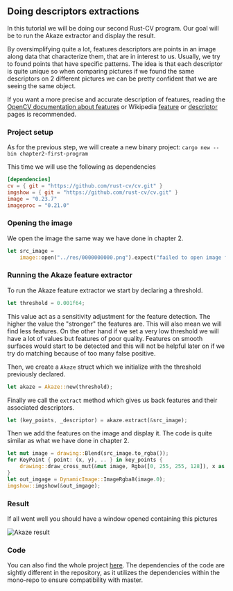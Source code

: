 ## Doing descriptors extractions

In this tutorial we will be doing our second Rust-CV program. Our goal will be to run the Akaze extractor and display the result.

By oversimplifying quite a lot, features descriptors are points in an image along data that characterize them, that are in interest to us. Usually, we try to found points that have specific patterns. The idea is that each descriptor is quite unique so when comparing pictures if we found the same descriptors on 2 different pictures we can be pretty confident that we are seeing the same object.

If you want a more precise and accurate description of features, reading the [OpenCV documentation about features](https://docs.opencv.org/master/df/d54/tutorial_py_features_meaning.html) or Wikipedia [feature](https://en.wikipedia.org/wiki/Feature_(computer_vision)) or [descriptor](https://en.wikipedia.org/wiki/Visual_descriptor) pages is recommended.

### Project setup

As for the previous step, we will create a new binary project: ``cargo new --bin chapter2-first-program``

This time we will use the following as dependencies
```toml
[dependencies]
cv = { git = "https://github.com/rust-cv/cv.git" }
imgshow = { git = "https://github.com/rust-cv/cv.git" }
image = "0.23.7"
imageproc = "0.21.0"
```

### Opening the image

We open the image the same way we have done in chapter 2.

```rs
let src_image = 
    image::open("../res/0000000000.png").expect("failed to open image file");
```

### Running the Akaze feature extractor

To run the Akaze feature extractor we start by declaring a threshold. 

```rs
let threshold = 0.001f64;
```

This value act as a sensitivity adjustment for the feature detection. The higher the value the "stronger" the features are. This will also mean we will find less features. On the other hand if we set a very low threshold we will have a lot of values but features of poor quality. Features on smooth surfaces would start to be detected and this will not be helpful later on if we try do matching because of too many false positive.

Then, we create a `Akaze` struct which we initialize with the threshold previously declared. 

```rs
let akaze = Akaze::new(threshold);
```

Finally we call the `extract` method which gives us back features and their associated descriptors.

```rs
let (key_points, _descriptor) = akaze.extract(&src_image);
```

Then we add the features on the image and display it. The code is quite similar as what we have done in chapter 2.

```rs
let mut image = drawing::Blend(src_image.to_rgba());
for KeyPoint { point: (x, y), .. } in key_points {
    drawing::draw_cross_mut(&mut image, Rgba([0, 255, 255, 128]), x as i32, y as i32);
}
let out_imgage = DynamicImage::ImageRgba8(image.0);
imgshow::imgshow(&out_imgage);
```

### Result
If all went well you should have a window opened containing this pictures

![Akaze result](https://rust-cv.github.io/res/tutorial-images/akaze-result.png)

### Code

You can also find the whole project [here](https://github.com/rust-cv/cv/tree/master/tutorial-chapters/chapter3-akaze-feature-extraction). The dependencies of the code are sightly different in the repository, as it utilizes the dependencies within the mono-repo to ensure compatibility with master.


